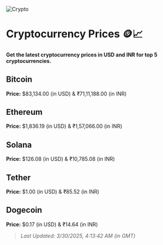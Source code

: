 
![Crypto](https://www.techguide.com.au/wp-content/uploads/2020/11/crypto3.jpeg)

# Cryptocurrency Prices 🪙📈

#### Get the latest cryptocurrency prices in USD and INR for top 5 cryptocurrencies.

## Bitcoin

**Price:** $83,134.00 (in USD) & ₹71,11,188.00 (in INR)

## Ethereum

**Price:** $1,836.19 (in USD) & ₹1,57,066.00 (in INR)

## Solana

**Price:** $126.08 (in USD) & ₹10,785.08 (in INR)

## Tether

**Price:** $1.00 (in USD) & ₹85.52 (in INR)

## Dogecoin

**Price:** $0.17 (in USD) & ₹14.64 (in INR)

> _Last Updated: 3/30/2025, 4:13:42 AM (in GMT)_

